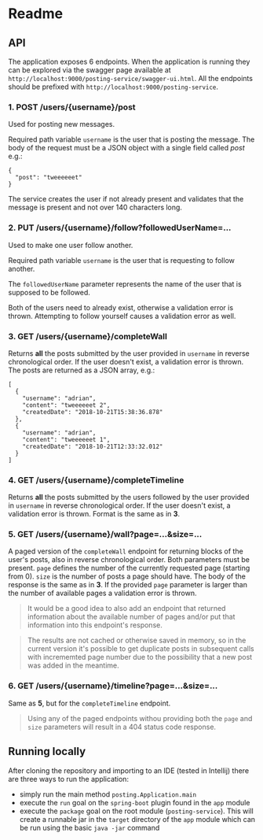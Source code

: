 # Readme

## API

The application exposes 6 endpoints. When the application is running they can be explored via the swagger page available at `http://localhost:9000/posting-service/swagger-ui.html`. All the endpoints should be prefixed with `http://localhost:9000/posting-service`.

### 1. POST /users/{username}/post

Used for posting new messages. 

Required path variable `username` is the user that is posting the message.
The body of the request must be a JSON object with a single field called _post_ e.g.:
~~~~
{
  "post": "tweeeeeet"
}
~~~~
The service creates the user if not already present and validates that the message is present and not over 140 characters long.

### 2. PUT /users/{username}/follow?followedUserName=...

Used to make one user follow another.

Required path variable `username` is the user that is requesting to follow another.

The `followedUserName` parameter represents the name of the user that is supposed to be followed.

Both of the users need to already exist, otherwise a validation error is thrown. Attempting to follow yourself causes a validation error as well.

### 3. GET /users/{username}/completeWall

Returns **all** the posts submitted by the user provided in `username` in reverse chronological order. If the user doesn't exist, a validation error is thrown. The posts are returned as a JSON array, e.g.:
~~~~
[
  {
    "username": "adrian",
    "content": "tweeeeeet 2",
    "createdDate": "2018-10-21T15:38:36.878"
  },
  {
    "username": "adrian",
    "content": "tweeeeeet 1",
    "createdDate": "2018-10-21T12:33:32.012"
  }
]
~~~~ 

### 4. GET /users/{username}/completeTimeline

Returns **all** the posts submitted by the users followed by the user provided in `username` in reverse chronological order. If the user doesn't exist, a validation error is thrown. Format is the same as in **3**.

### 5. GET /users/{username}/wall?page=...&size=...

A paged version of the `completeWall` endpoint for returning blocks of the user's posts, also in reverse chronological order. Both parameters must be present. `page` defines the number of the currently requested page (starting from 0). `size` is the number of posts a page should have. The body of the response is the same as in **3**. If the provided `page` parameter is larger than the number of available pages a validation error is thrown.

> It would be a good idea to also add an endpoint that returned information about the available number of pages and/or put that information into this endpoint's response.

> The results are not cached or otherwise saved in memory, so in the current version it's possible to get duplicate posts in subsequent calls with incrememted page number due to the possibility that a new post was added in the meantime.

### 6. GET /users/{username}/timeline?page=...&size=...

Same as **5**, but for the `completeTimeline` endpoint.

> Using any of the paged endpoints withou providing both the `page` and `size` parameters will result in a 404 status code response.

## Running locally

After cloning the repository and importing to an IDE (tested in Intellij) there are three ways to run the application:
* simply run the main method `posting.Application.main`
* execute the `run` goal on the `spring-boot` plugin found in the `app` module
* execute the `package` goal on the root module (`posting-service`). This will create a runnable jar in the `target` directory of the `app` module which can be run using the basic `java -jar` command 